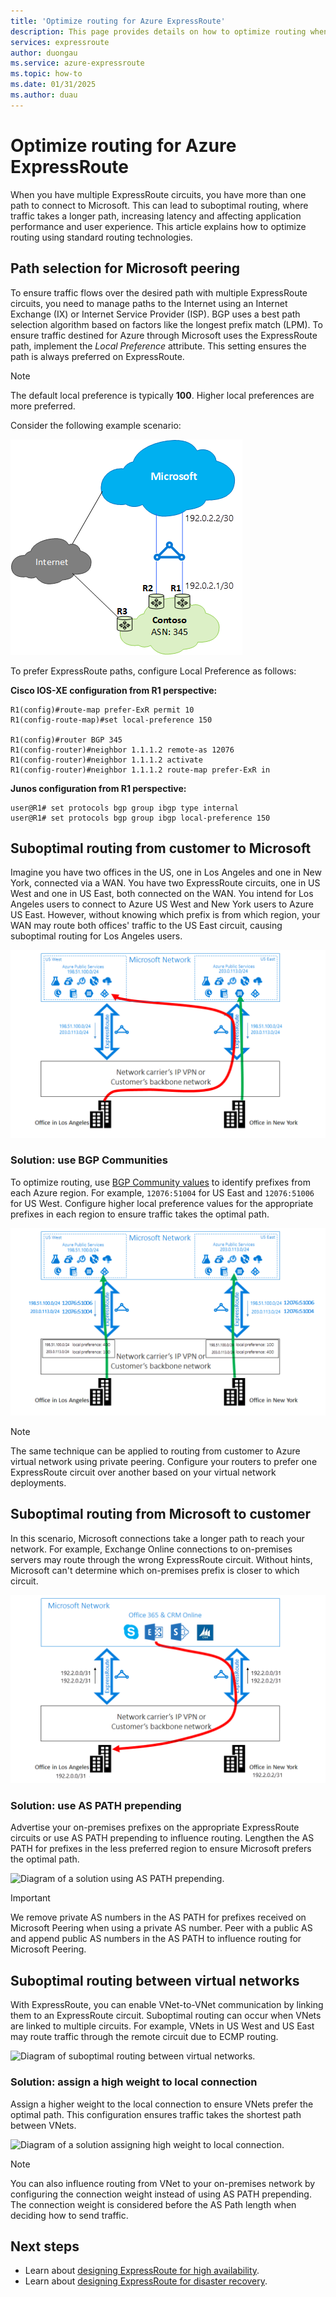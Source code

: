 ```yaml
---
title: 'Optimize routing for Azure ExpressRoute'
description: This page provides details on how to optimize routing when you have more than one ExpressRoute circuits that connect between Microsoft and your corp network.
services: expressroute
author: duongau
ms.service: azure-expressroute
ms.topic: how-to
ms.date: 01/31/2025
ms.author: duau
---
```


# Optimize routing for Azure ExpressRoute
When you have multiple ExpressRoute circuits, you have more than one path to connect to Microsoft. This can lead to suboptimal routing, where traffic takes a longer path, increasing latency and affecting application performance and user experience. This article explains how to optimize routing using standard routing technologies.

## Path selection for Microsoft peering

To ensure traffic flows over the desired path with multiple ExpressRoute circuits, you need to manage paths to the Internet using an Internet Exchange (IX) or Internet Service Provider (ISP). BGP uses a best path selection algorithm based on factors like the longest prefix match (LPM). To ensure traffic destined for Azure through Microsoft uses the ExpressRoute path, implement the *Local Preference* attribute. This setting ensures the path is always preferred on ExpressRoute.

> [!NOTE]
> The default local preference is typically **100**. Higher local preferences are more preferred.

Consider the following example scenario:

![Diagram showing suboptimal routing from customer to Microsoft.](./media/expressroute-optimize-routing/expressroute-localPreference.png)

To prefer ExpressRoute paths, configure Local Preference as follows:

**Cisco IOS-XE configuration from R1 perspective:**

```
R1(config)#route-map prefer-ExR permit 10
R1(config-route-map)#set local-preference 150

R1(config)#router BGP 345
R1(config-router)#neighbor 1.1.1.2 remote-as 12076
R1(config-router)#neighbor 1.1.1.2 activate
R1(config-router)#neighbor 1.1.1.2 route-map prefer-ExR in
```

**Junos configuration from R1 perspective:**

```
user@R1# set protocols bgp group ibgp type internal
user@R1# set protocols bgp group ibgp local-preference 150
```

## Suboptimal routing from customer to Microsoft

Imagine you have two offices in the US, one in Los Angeles and one in New York, connected via a WAN. You have two ExpressRoute circuits, one in US West and one in US East, both connected on the WAN. You intend for Los Angeles users to connect to Azure US West and New York users to Azure US East. However, without knowing which prefix is from which region, your WAN may route both offices' traffic to the US East circuit, causing suboptimal routing for Los Angeles users.

![Diagram of suboptimal routing from customer to Microsoft.](./media/expressroute-optimize-routing/expressroute-case1-problem.png)

### Solution: use BGP Communities

To optimize routing, use [BGP Community values](expressroute-routing.md) to identify prefixes from each Azure region. For example, `12076:51004` for US East and `12076:51006` for US West. Configure higher local preference values for the appropriate prefixes in each region to ensure traffic takes the optimal path.

![Diagram of a solution using BGP Communities.](./media/expressroute-optimize-routing/expressroute-case1-solution.png)

> [!NOTE]
> The same technique can be applied to routing from customer to Azure virtual network using private peering. Configure your routers to prefer one ExpressRoute circuit over another based on your virtual network deployments.

## Suboptimal routing from Microsoft to customer

In this scenario, Microsoft connections take a longer path to reach your network. For example, Exchange Online connections to on-premises servers may route through the wrong ExpressRoute circuit. Without hints, Microsoft can't determine which on-premises prefix is closer to which circuit.

![Diagram of suboptimal routing from Microsoft to customer's on-premises.](./media/expressroute-optimize-routing/expressroute-case2-problem.png)

### Solution: use AS PATH prepending

Advertise your on-premises prefixes on the appropriate ExpressRoute circuits or use AS PATH prepending to influence routing. Lengthen the AS PATH for prefixes in the less preferred region to ensure Microsoft prefers the optimal path.

![Diagram of a solution using AS PATH prepending.](./media/expressroute-optimize-routing/expressroute-case2-solution.png)

> [!IMPORTANT]
> We remove private AS numbers in the AS PATH for prefixes received on Microsoft Peering when using a private AS number. Peer with a public AS and append public AS numbers in the AS PATH to influence routing for Microsoft Peering.

## Suboptimal routing between virtual networks

With ExpressRoute, you can enable VNet-to-VNet communication by linking them to an ExpressRoute circuit. Suboptimal routing can occur when VNets are linked to multiple circuits. For example, VNets in US West and US East may route traffic through the remote circuit due to ECMP routing.

![Diagram of suboptimal routing between virtual networks.](./media/expressroute-optimize-routing/expressroute-case3-problem.png)

### Solution: assign a high weight to local connection

Assign a higher weight to the local connection to ensure VNets prefer the optimal path. This configuration ensures traffic takes the shortest path between VNets.

![Diagram of a solution assigning high weight to local connection.](./media/expressroute-optimize-routing/expressroute-case3-solution.png)

> [!NOTE]
> You can also influence routing from VNet to your on-premises network by configuring the connection weight instead of using AS PATH prepending. The connection weight is considered before the AS Path length when deciding how to send traffic.

## Next steps

- Learn about [designing ExpressRoute for high availability](designing-for-high-availability-with-expressroute.md).
- Learn about [designing ExpressRoute for disaster recovery](designing-for-disaster-recovery-with-expressroute-privatepeering.md).
